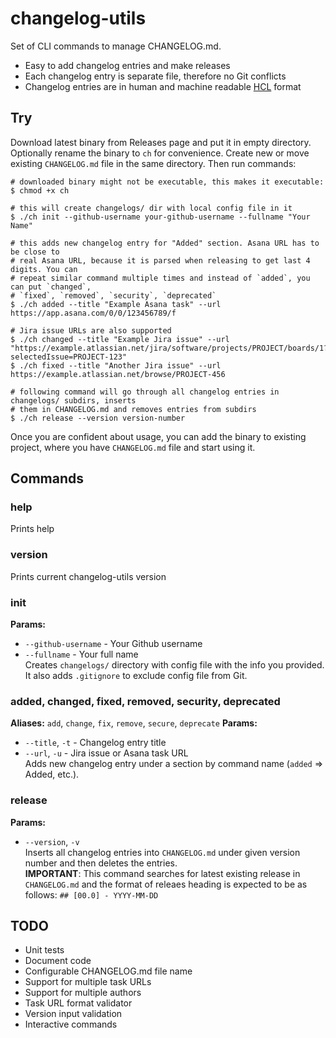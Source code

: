# changelog-utils

Set of CLI commands to manage CHANGELOG.md.
- Easy to add changelog entries and make releases
- Each changelog entry is separate file, therefore no Git conflicts
- Changelog entries are in human and machine readable [HCL](https://github.com/hashicorp/hcl) format

## Try
Download latest binary from Releases page and put it in empty directory.
Optionally rename the binary to `ch` for convenience.
Create new or move existing `CHANGELOG.md` file in the same directory. 
Then run commands:
```shell
# downloaded binary might not be executable, this makes it executable:
$ chmod +x ch

# this will create changelogs/ dir with local config file in it
$ ./ch init --github-username your-github-username --fullname "Your Name"

# this adds new changelog entry for "Added" section. Asana URL has to be close to 
# real Asana URL, because it is parsed when releasing to get last 4 digits. You can
# repeat similar command multiple times and instead of `added`, you can put `changed`,
# `fixed`, `removed`, `security`, `deprecated`
$ ./ch added --title "Example Asana task" --url https://app.asana.com/0/0/123456789/f

# Jira issue URLs are also supported
$ ./ch changed --title "Example Jira issue" --url "https://example.atlassian.net/jira/software/projects/PROJECT/boards/1?selectedIssue=PROJECT-123"
$ ./ch fixed --title "Another Jira issue" --url https://example.atlassian.net/browse/PROJECT-456

# following command will go through all changelog entries in changelogs/ subdirs, inserts
# them in CHANGELOG.md and removes entries from subdirs
$ ./ch release --version version-number
```
Once you are confident about usage, you can add the binary to existing project, where you
have `CHANGELOG.md` file and start using it.  

## Commands
### help
Prints help

### version
Prints current changelog-utils version

### init
**Params:**
- `--github-username` - Your Github username
- `--fullname` - Your full name  
Creates `changelogs/` directory with config file with the info you provided.
It also adds `.gitignore` to exclude config file from Git.

### added, changed, fixed, removed, security, deprecated
**Aliases:** `add`, `change`, `fix`, `remove`, `secure`, `deprecate`
**Params:**
- `--title`, `-t` - Changelog entry title
- `--url`, `-u` - Jira issue or Asana task URL  
Adds new changelog entry under a section by command name (`added` => Added, etc.).

### release
**Params:**
- `--version`, `-v`  
Inserts all changelog entries into `CHANGELOG.md` under given version number and
then deletes the entries.  
**IMPORTANT**: This command searches for latest existing release in `CHANGELOG.md`
and the format of releaes heading is expected to be as follows: `## [00.0] - YYYY-MM-DD`

## TODO
- Unit tests
- Document code
- Configurable CHANGELOG.md file name
- Support for multiple task URLs
- Support for multiple authors
- Task URL format validator
- Version input validation
- Interactive commands
